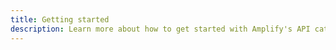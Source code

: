 ```yaml
---
title: Getting started
description: Learn more about how to get started with Amplify's API category
---
```


<inline-fragment platform="ios" src="~/lib/graphqlapi/fragments/ios/getting-started.md"></inline-fragment>
<inline-fragment platform="android" src="~/lib/graphqlapi/fragments/android/getting-started.md"></inline-fragment>
<inline-fragment platform="js" src="~/lib/graphqlapi/fragments/js/getting-started.md"></inline-fragment>
